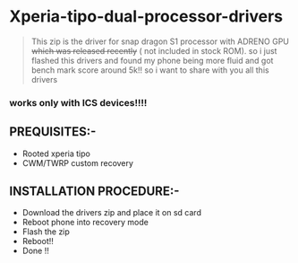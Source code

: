 # Xperia-tipo-dual-processor-drivers

>This zip is the driver for snap dragon S1 processor with ADRENO GPU ~~which was released recently~~ ( not included in stock ROM). so i just flashed this drivers and found my phone being more fluid and got bench mark score around 5k!!  so i want to share with you all this drivers

### works only with ICS devices!!!!

## PREQUISITES:-

* Rooted xperia tipo
* CWM/TWRP custom recovery


## INSTALLATION PROCEDURE:-

* Download the drivers zip and place it on sd card
* Reboot phone into recovery mode
* Flash the zip
* Reboot!!
* Done  !!


